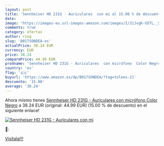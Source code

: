 ```yaml
---
layout: post
title: 'Sennheiser HD 231G - Auriculares  con mi al 15.00 % de descuento'
date: 
image: 'https://images-eu.ssl-images-amazon.com/images/I/31JvgK-G5TL._SL200_.jpg'
comments: true
category: ofertas
author: ring
slug: 'B017SONDEA-es'
actualPrice: 38.24 EUR
currency: EUR
price: 38.24
comparePrice: 44.99 EUR
prodname: 'Sennheiser HD 231G - Auriculares  con micrófono  Color Negro'
country: 'es'
flag: '🇪🇸'
buyurl: 'https://www.amazon.es/dp/B017SONDEA/?tag=tolees-21'
descuento: '15.00'
average: '38.24'
---
```


Ahora mismo tienes [Sennheiser HD 231G - Auriculares  con micrófono  Color Negro](https://www.amazon.es/dp/B017SONDEA/?tag=tolees-21) a 38.24 EUR (original: 44.99 EUR) (15.00 %  de descuento) en el siguiente enlace!

[![Sennheiser HD 231G - Auriculares  con mi](https://images-eu.ssl-images-amazon.com/images/I/31JvgK-G5TL._SL200_.jpg)](https://www.amazon.es/dp/B017SONDEA/?tag=tolees-21)

🔎:


[Visítala!!!](https://www.amazon.es/dp/B017SONDEA/?tag=tolees-21)
